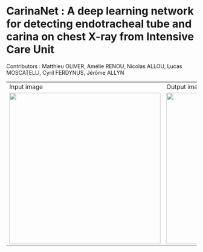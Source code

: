# CarinaNet : A deep learning network for detecting endotracheal tube and carina on chest X-ray from Intensive Care Unit

Contributors : Matthieu OLIVER, Amélie RENOU, Nicolas ALLOU, Lucas MOSCATELLI, Cyril FERDYNUS, Jérôme ALLYN


<table>
  <tr>
    <td>Input image </td>
     <td>Output image  </td>
  </tr>
  <tr>
    <td><img src="https://user-images.githubusercontent.com/104059079/165501651-749e7a4b-0488-4bc7-ba33-8ac877cd604e.png" height=400 width = 400</td>
    <td><img src="https://user-images.githubusercontent.com/104059079/165501861-32b10a86-08bd-4d9b-9fb7-513adb60f53d.png" height=400 width = 400</td>
  </tr>
 </table>





